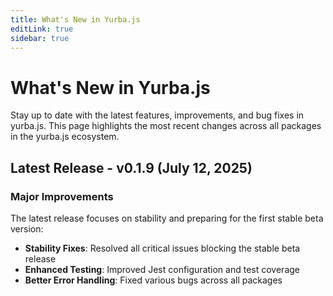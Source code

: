 ```yaml
---
title: What's New in Yurba.js
editLink: true
sidebar: true
---
```


# What's New in Yurba.js <Badge type="tip" text="0.1.9" />

Stay up to date with the latest features, improvements, and bug fixes in yurba.js. This page highlights the most recent changes across all packages in the yurba.js ecosystem.

## Latest Release - v0.1.9 (July 12, 2025)

###  Major Improvements

The latest release focuses on stability and preparing for the first stable beta version:

- **Stability Fixes**: Resolved all critical issues blocking the stable beta release
- **Enhanced Testing**: Improved Jest configuration and test coverage
- **Better Error Handling**: Fixed various bugs across all packages
